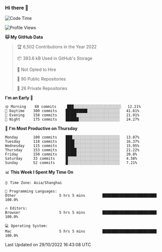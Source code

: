 ### Hi there 👋

<!--
**qbosen/qbosen** is a ✨ _special_ ✨ repository because its `README.md` (this file) appears on your GitHub profile.

Here are some ideas to get you started:

- 🔭 I’m currently working on ...
- 🌱 I’m currently learning ...
- 👯 I’m looking to collaborate on ...
- 🤔 I’m looking for help with ...
- 💬 Ask me about ...
- 📫 How to reach me: ...
- 😄 Pronouns: ...
- ⚡ Fun fact: ...
-->

<!--START_SECTION:waka-->
![Code Time](http://img.shields.io/badge/Code%20Time-1%2C059%20hrs%2018%20mins-blue)

![Profile Views](http://img.shields.io/badge/Profile%20Views-2-blue)

**🐱 My GitHub Data** 

> 🏆 6,502 Contributions in the Year 2022
 > 
> 📦 393.6 kB Used in GitHub's Storage 
 > 
> 🚫 Not Opted to Hire
 > 
> 📜 90 Public Repositories 
 > 
> 🔑 26 Private Repositories  
 > 
**I'm an Early 🐤** 

```text
🌞 Morning    88 commits     ███░░░░░░░░░░░░░░░░░░░░░░   12.21% 
🌆 Daytime    300 commits    ██████████░░░░░░░░░░░░░░░   41.61% 
🌃 Evening    158 commits    █████░░░░░░░░░░░░░░░░░░░░   21.91% 
🌙 Night      175 commits    ██████░░░░░░░░░░░░░░░░░░░   24.27%

```
📅 **I'm Most Productive on Thursday** 

```text
Monday       100 commits    ███░░░░░░░░░░░░░░░░░░░░░░   13.87% 
Tuesday      118 commits    ████░░░░░░░░░░░░░░░░░░░░░   16.37% 
Wednesday    115 commits    ████░░░░░░░░░░░░░░░░░░░░░   15.95% 
Thursday     153 commits    █████░░░░░░░░░░░░░░░░░░░░   21.22% 
Friday       150 commits    █████░░░░░░░░░░░░░░░░░░░░   20.8% 
Saturday     33 commits     █░░░░░░░░░░░░░░░░░░░░░░░░   4.58% 
Sunday       52 commits     █░░░░░░░░░░░░░░░░░░░░░░░░   7.21%

```


📊 **This Week I Spent My Time On** 

```text
⌚︎ Time Zone: Asia/Shanghai

💬 Programming Languages: 
Other                    5 hrs 5 mins        █████████████████████████   100.0%

🔥 Editors: 
Browser                  5 hrs 5 mins        █████████████████████████   100.0%

💻 Operating System: 
Mac                      5 hrs 5 mins        █████████████████████████   100.0%

```


 Last Updated on 29/10/2022 16:43:08 UTC
<!--END_SECTION:waka-->
